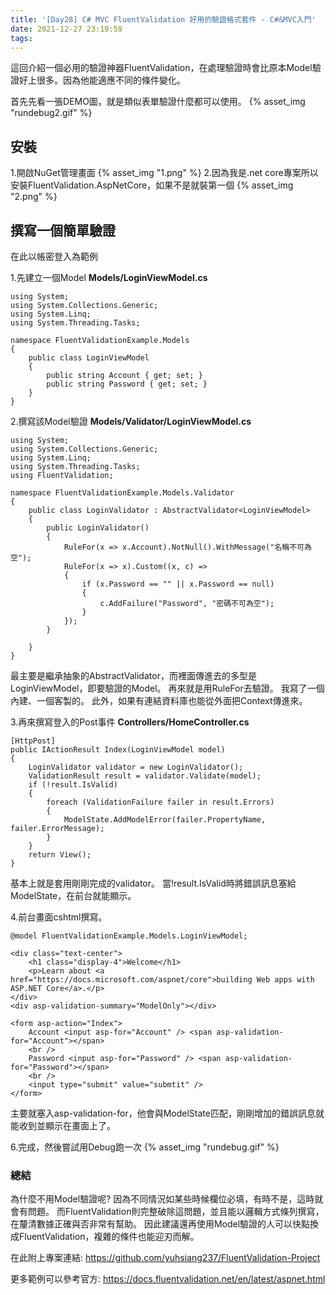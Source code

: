 ```yaml
---
title: '[Day28] C# MVC FluentValidation 好用的驗證格式套件 - C#&MVC入門'
date: 2021-12-27 23:19:59
tags:
---
```

這回介紹一個必用的驗證神器FluentValidation，在處理驗證時會比原本Model驗證好上很多。因為他能適應不同的條件變化。

首先先看一張DEMO圖，就是類似表單驗證什麼都可以使用。
{% asset_img "rundebug2.gif" %}
## 安裝
1.開啟NuGet管理畫面
{% asset_img "1.png" %}
2.因為我是.net core專案所以安裝FluentValidation.AspNetCore，如果不是就裝第一個
{% asset_img "2.png" %}

## 撰寫一個簡單驗證
在此以帳密登入為範例

1.先建立一個Model
**Models/LoginViewModel.cs**
```
using System;
using System.Collections.Generic;
using System.Linq;
using System.Threading.Tasks;

namespace FluentValidationExample.Models
{
    public class LoginViewModel
    {
        public string Account { get; set; }
        public string Password { get; set; }
    }
}
```
2.撰寫該Model驗證
**Models/Validator/LoginViewModel.cs**
```
using System;
using System.Collections.Generic;
using System.Linq;
using System.Threading.Tasks;
using FluentValidation;

namespace FluentValidationExample.Models.Validator
{
    public class LoginValidator : AbstractValidator<LoginViewModel>
    {
        public LoginValidator()
        {
            RuleFor(x => x.Account).NotNull().WithMessage("名稱不可為空");
            RuleFor(x => x).Custom((x, c) =>
            {
                if (x.Password == "" || x.Password == null)
                {
                    c.AddFailure("Password", "密碼不可為空");
                }
            });
        }

    }
}
```
最主要是繼承抽象的AbstractValidator，而裡面傳進去的多型是LoginViewModel，即要驗證的Model。
再來就是用RuleFor去驗證。
我寫了一個內建、一個客製的。
此外，如果有連結資料庫也能從外面把Context傳進來。

3.再來撰寫登入的Post事件
**Controllers/HomeController.cs**
```
[HttpPost]
public IActionResult Index(LoginViewModel model)
{
    LoginValidator validator = new LoginValidator();
    ValidationResult result = validator.Validate(model);
    if (!result.IsValid)
    {
        foreach (ValidationFailure failer in result.Errors)
        {
            ModelState.AddModelError(failer.PropertyName, failer.ErrorMessage);
        }
    }
    return View();
}
```
基本上就是套用剛剛完成的validator。
當!result.IsValid時將錯誤訊息塞給ModelState，在前台就能顯示。

4.前台畫面cshtml撰寫。
```
@model FluentValidationExample.Models.LoginViewModel;

<div class="text-center">
    <h1 class="display-4">Welcome</h1>
    <p>Learn about <a href="https://docs.microsoft.com/aspnet/core">building Web apps with ASP.NET Core</a>.</p>
</div>
<div asp-validation-summary="ModelOnly"></div>

<form asp-action="Index">
    Account <input asp-for="Account" /> <span asp-validation-for="Account"></span>
    <br />
    Password <input asp-for="Password" /> <span asp-validation-for="Password"></span>
    <br />
    <input type="submit" value="submtit" />
</form>
```
主要就塞入asp-validation-for，他會與ModelState匹配，剛剛增加的錯誤訊息就能收到並顯示在畫面上了。

6.完成，然後嘗試用Debug跑一次
{% asset_img "rundebug.gif" %}


### 總結
為什麼不用Model驗證呢?
因為不同情況如某些時候欄位必填，有時不是，這時就會有問題。
而FluentValidation則完整破除這問題，並且能以邏輯方式條列撰寫，在釐清數據正確與否非常有幫助。
因此建議還再使用Model驗證的人可以快點換成FluentValidation，複雜的條件也能迎刃而解。

在此附上專案連結:
https://github.com/yuhsiang237/FluentValidation-Project

更多範例可以參考官方:
https://docs.fluentvalidation.net/en/latest/aspnet.html